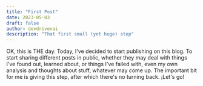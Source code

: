 ```yaml
---
title: "First Post"
date: 2023-05-03
draft: false
author: devdrivenai
description: "That first small (yet huge) step"
---
```


OK, this is THE day. Today, I've decided to start publishing on this blog. To start sharing different posts in public, whether they may deal with things I've found out, learned about, or things I've failed with, even my own analysis and thoughts about stuff, whatever may come up. The important bit for me is giving this step, after which there's no turning back. ¡Let's go!